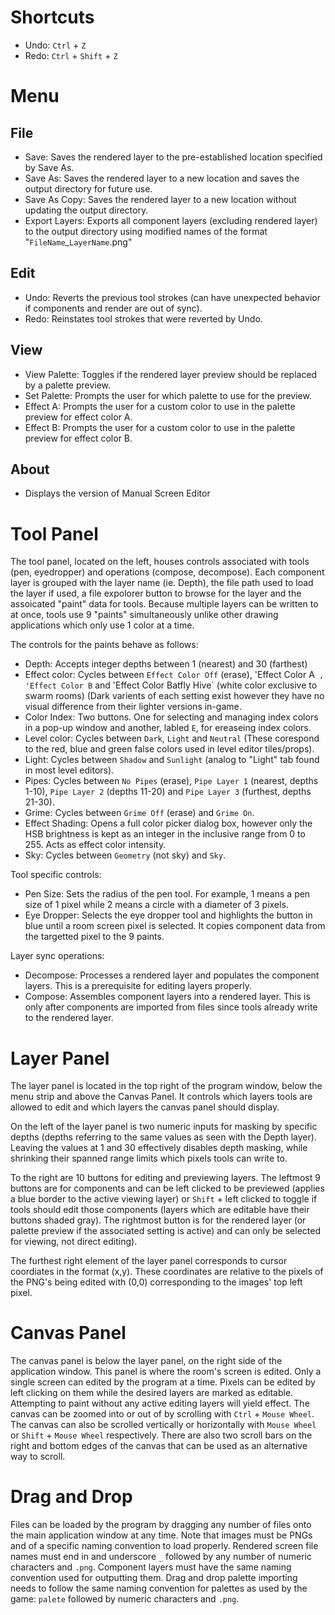 # Shortcuts
- Undo: `Ctrl` + `Z`
- Redo: `Ctrl` + `Shift` + `Z`

# Menu

## File
- Save: Saves the rendered layer to the pre-established location specified by Save As.
- Save As: Saves the rendered layer to a new location and saves the output directory for future use.
- Save As Copy: Saves the rendered layer to a new location without updating the output directory.
- Export Layers: Exports all component layers (excluding rendered layer) to the output directory using modified names of the format
"`FileName`_`LayerName`.png"
## Edit
- Undo: Reverts the previous tool strokes (can have unexpected behavior if components and render are out of sync).
- Redo: Reinstates tool strokes that were reverted by Undo.

## View
- View Palette: Toggles if the rendered layer preview should be replaced by a palette preview.
- Set Palette: Prompts the user for which palette to use for the preview.
- Effect A: Prompts the user for a custom color to use in the palette preview for effect color A.
- Effect B: Prompts the user for a custom color to use in the palette preview for effect color B.

## About
- Displays the version of Manual Screen Editor

# Tool Panel
The tool panel, located on the left, houses controls associated with tools (pen, eyedropper) and operations (compose, decompose). Each component layer is
grouped with the layer name (ie. Depth), the file path used to load the layer if used, a file expolorer button to browse for the layer and the assoicated "paint"
data for tools. Because multiple layers can be written to at once, tools use 9 "paints" simultaneously unlike other drawing applications which only use
1 color at a time.

The controls for the paints behave as follows:
- Depth: Accepts integer depths between 1 (nearest) and 30 (farthest)
- Effect color: Cycles between `Effect Color Off` (erase), 'Effect Color A` , 'Effect Color B` and 'Effect Color Batfly Hive` (white color exclusive to swarm rooms)
(Dark varients of each setting exist however they have no visual difference from their lighter versions in-game.
- Color Index: Two buttons. One for selecting and managing index colors in a pop-up window and another, labled `E`, for ereaseing index colors.
- Level color: Cycles between `Dark`, `Light` and `Neutral` (These corespond to the red, blue and green false colors used in level editor tiles/props).
- Light: Cycles between `Shadow` and `Sunlight` (analog to "Light" tab found in most level editors).
- Pipes: Cycles between `No Pipes` (erase), `Pipe Layer 1` (nearest, depths 1-10), `Pipe Layer 2` (depths 11-20) and `Pipe Layer 3` (furthest, depths 21-30).
- Grime: Cycles between `Grime Off` (erase) and `Grime On`.
- Effect Shading: Opens a full color picker dialog box, however only the HSB brightness is kept as an integer in the inclusive range from 0 to 255.
Acts as effect color intensity.
- Sky: Cycles between `Geometry` (not sky) and `Sky`.

Tool specific controls:
- Pen Size: Sets the radius of the pen tool. For example, 1 means a pen size of 1 pixel while 2 means a circle with a diameter of 3 pixels.
- Eye Dropper: Selects the eye dropper tool and highlights the button in blue until a room screen pixel is selected. It copies component data from the targetted
pixel to the 9 paints.

Layer sync operations:
- Decompose: Processes a rendered layer and populates the component layers. This is a prerequisite for editing layers properly.
- Compose: Assembles component layers into a rendered layer. This is only after components are imported from files since tools already
write to the rendered layer.

# Layer Panel
The layer panel is located in the top right of the program window, below the menu strip and above the Canvas Panel. It controls which layers tools are allowed to
edit and which layers the canvas panel should display.

On the left of the layer panel is two numeric inputs for masking by specific depths (depths referring to the same values as seen with the Depth layer).
Leaving the values at 1 and 30 effectively disables depth masking, while shrinking their spanned range limits which pixels tools can write to.

To the right are 10 buttons for editing and previewing layers. The leftmost 9 buttons are for components and can be left clicked to be previewed
(applies a blue border to the active viewing layer) or `Shift` + left clicked to toggle if tools should edit those components
(layers which are editable have their buttons shaded gray). The rightmost button is for the rendered layer (or palette preview if the associated setting is active)
and can only be selected for viewing, not direct editing).

The furthest right element of the layer panel corresponds to cursor coordiates in the format (x,y). These coordinates are relative to the pixels of the PNG's being
edited with (0,0) corresponding to the images' top left pixel.

# Canvas Panel
The canvas panel is below the layer panel, on the right side of the application window. This panel is where the room's screen is edited.
Only a single screen can edited by the program at a time.
Pixels can be edited by left clicking on them while the desired layers are marked as editable.
Attempting to paint without any active editing layers will yield effect.
The canvas can be zoomed into or out of by scrolling with `Ctrl` + `Mouse Wheel`.
The canvas can also be scrolled vertically or horizontally with `Mouse Wheel` or `Shift` + `Mouse Wheel` respectively.
There are also two scroll bars on the right and bottom edges of the canvas that can be used as an alternative way to scroll.

# Drag and Drop
Files can be loaded by the program by dragging any number of files onto the main application window at any time. Note that images must be PNGs and of a specific naming convention to load properly. Rendered screen file names must end in and underscore `_` followed by any number of numeric characters and `.png`. Component layers must have the same naming convention used for outputting them. Drag and drop palette importing needs to follow the same naming convention for palettes as used by the game: `palete` followed by numeric characters and `.png`.
